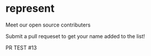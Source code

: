 # represent

Meet our open source contributers

Submit a pull requeset to get your name added to the list!

PR TEST #13
